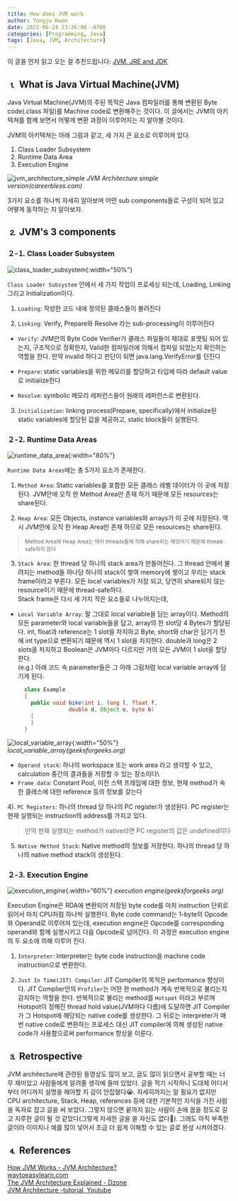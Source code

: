 ```yaml
---
title: How does JVM work
author: Yongju Kwon
date: 2022-06-24 23:26:00 -0700
categories: [Programming, Java]
tags: [Java, JVM, Architecture]
---
```


이 글을 먼저 읽고 오는 걸 추천드립니다: [JVM, JRE and JDK](/posts/jvm-jre-jdk/)

## ⒈ What is Java Virtual Machine(JVM)

Java Virtual Machine(JVM)의 주된 목적은 Java 컴파일러를 통해 변환된 Byte code(.class 파일)를 Machine code로 변환해주는 것이다. 이 글에서는 JVM의 아키텍쳐를 함께 보면서 어떻게 변환 과정이 이루어지는 지 알아볼 것이다.

JVM의 아키텍쳐는 아래 그림과 같고, 세 가지 큰 요소로 이루어져 있다. 
  1. Class Loader Subsystem
  2. Runtime Data Area
  3. Execution Engine

![jvm_architecture_simple](/assets/img/20110624/jvm_architecture.jpeg)
_JVM Architecture simple version(careerbless.com)_

3가지 요소를 하나씩 자세히 알아보며 어떤 sub components들로 구성이 되어 있고 어떻게 동작하는 지 알아보자.

## ⒉ JVM's 3 components

### ２-⒈ Class Loader Subsystem
  
  ![class_loader_subsystem](/assets/img/20110624/class_loader_subsystem.png){:width="50%"}

  `Class Loader Subsystem` 안에서 세 가지 작업이 프로세싱 되는데, Loading, Linking 그리고 Initialization이다.

  1) `Loading`: 작성한 코드 내에 정의된 클래스들이 불려진다

  2) `Linking`: Verify, Prepare와 Resolve 라는 sub-processing이 이루어진다

  - `Verify`: JVM안의 Byte Code Verifier가 클래스 파일들이 제대로 포맷팅 되어 있는지, 구조적으로 정확한지, Valid한 컴파일러에 의해서 컴파일 되었는지 확인하는 역할을 한다. 만약 invalid 하다고 판단이 되면 java.lang.VerifyError를 던진다

  - `Prepare`: static variables을 위한 메모리를 할당하고 타입에 따라 default value로 initialize한다

  - `Resolve`: symbolic 메모리 레퍼런스들이 원래의 레퍼런스로 변환된다.

  3) `Initialization`: linking process(Prepare, specifically)에서 initialize된 static variables에 할당된 값을 제공하고, static block들이 실행된다.


### ２-⒉ Runtime Data Areas

  ![runtime_data_area](/assets/img/20110624/runtime_data_area.png){:width="80%"}

  `Runtime Data Areas`에는 총 5가지 요소가 존재한다.

  1) `Method Area`: Static variables를 포함한 모든 클래스 레벨 데이터가 이 곳에 저장된다. JVM안에 오직 한 Method Area만 존재 하기 때문에 모든 resources는 share된다.

  2) `Heap Area`: 모든 Objects, instance variables와 arrays가 이 곳에 저장된다. 역시 JVM안에 오직 한 Heap Area만 존재 하므로 모든 resources는 share된다.
  > <sup>Method Area와 Heap Area는 여러 threads들에 의해 share되는 메모리기 때문에 thread-safe하지 않다</sup>

  3) `Stack Area`: 한 thread 당 하나의 stack area가 만들어진다. 그 thread 안에서 불려지는 method들 하나당 하나의 stack이 쌓여 memory에 쌓이고 우리는 stack frame이라고 부른다. 모든 local variables가 저장 되고, 당연히 share되지 않는 resource이기 때문에 thread-safe하다.\
  Stack frame은 다시 세 가지 작은 요소들로 나누어지는데,

  - `Local Variable Array`: 말 그대로 local variable을 담는 array이다. Method의 모든 parameter와 local variable들을 담고, array의 한 slot당 4 Bytes가 할당된다. int, float과 reference는 1 slot을 차지하고 Byte, short와 char은 담기기 전에 int type으로 변환되기 떄문에 역시 1 slot을 차지한다. double과 long은 2 slots을 차지하고 Boolean은 JVM마다 다르지만 거의 모든 JVM이 1 slot을 할당한다.\
  (e.g.) 아래 코드 속 parameter들은 그 아래 그림처럼 local variable array에 담기게 된다.
  
    ```java
      class Example
      {
        public void bike(int i, long l, float f, 
                    double d, Object o, byte b)
        {
        } 
      }     

    ```
  
  ![local_variable_array](/assets/img/20110624/local_variable_array.jpeg){:width="50%"}
  _local_variable_array(geeksforgeeks.org)_

  - `Operand stack`: 하나의 workspace 또는 work area 라고 생각할 수 있고, calculation 중간의 결과들을 저장할 수 있는 장소이다\
  - `Frame data`: Constant Pool, 이전 스택 프레임에 대한 정보, 현재 method가 속한 클래스에 대한 reference 등의 정보를 갖는다

  4). `PC Registers`: 하나의 thread 당 하나의 PC register가 생성된다. PC register는 현재 실행되는 instruction의 address를 가지고 있다.
  >만약 현재 실행되는 method가 native라면 PC register의 값은 undefined이다

  5) `Native Method Stack`: Native method의 정보를 저장한다. 하나의 thread 당 하나의 native method stack이 생성된다.


### ２-⒊ Execution Engine

![execution_engine](/assets/img/20110624/execution_engine.png){:width="60%"}
_execution engine(geeksforgeeks.org)_

Execution Engine은 RDA에 변환되어 저장된 byte code를 마치 instruction 단위로 읽어서 마치 CPU처럼 하나씩 실행한다. Byte code command는 1-byte의 Opcode와 Operand로 이루어져 있는데, execution engine은 Opcode를 corresponding operand와 함께 실행시키고 다음 Opcode로 넘어간다. 이 과정은 execution engine의 두 요소에 의해 이루어 진다.

1) `Interpreter`: Interpreter는 byte code instruction을 machine code instruction으로 변환한다. 

2) `Just In Time(JIT) Compiler`: JIT Compiler의 목적은 performance 향상이다. JIT Complier안의 `Profiler`는 어떤 한 method가 계속 반복적으로 불리는지 감지하는 역할을 한다. 반복적으로 불리는 method를 `Hotspot` 이라고 부르며 Hotspot이 정해진 thread hold value(JVM마다 다름)에 도달하면 JIT Compiler가 그 Hotspot에 해당되는 native code를 생성한다. 그 뒤로는 interpreter가 매 번 native code로 변환하는 프로세스 대신 JIT compiler에 의해 생성된 native code가 사용함으로써 performance 향상을 이룬다.

<!-- 하나의 instruction안에는 -->

## ⒊ Retrospective

JVM architecture에 관련된 동영상도 많이 보고, 글도 많이 읽으면서 공부할 때는 너무 재미있고 사람들에게 알려줄 생각에 들떠 있었다. 글을 적기 시작하니 도대체 어디서부터 어디까지 설명을 해야할 지 감이 안잡혔다😭. 자세히까지는 알 필요가 없지만 CPU architecture, Stack, Heap, references 등에 대한 기본적인 지식을 가진 사람을 독자로 잡고 글을 써 보았다. 그렇지 않으면 끝까지 읽는 사람이 손에 꼽을 정도로 길고 지루한 글이 될 것 같았다(그렇게 자세한 글을 쓸 자신도 없다🫠). 그래도 아직 부족한 글이라 이미지나 예를 많이 넣어서 조금 더 쉽게 이해할 수 있는 글로 완성 시켜야겠다.

## ⒋ References

[How JVM Works - JVM Architecture?](https://www.geeksforgeeks.org/jvm-works-jvm-architecture/)\
[waytoeasylearn.com](https://www.waytoeasylearn.com/learn/)\
[The JVM Architecture Explained - Dzone](https://dzone.com/articles/jvm-architecture-explained)\
[JVM Architecture -tutorial, Youtube](https://www.youtube.com/watch?v=ZBJ0u9MaKtM)